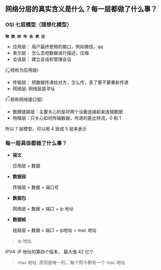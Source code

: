 
## 网络分层的真实含义是什么？每一层都做了什么事？

### OSI 七层模型（理想化模型）

**`物 数 网 传 会 表 应`**

- 应用层： 用户最终使用的接口，例如微信，qq
- 表示层： 怎么去吧数据进行描述，压缩
- 会话层： 建立会话和管理会话

(👆统称为应用层)


- 传输层： 把数据传递给对方，怎么传，丢了要不要重新传递
- 网络层: 网络层是寻址

(👇统称网络接口层)
- 数据链路层：主要关心的是将两个设备连接起来连接数据
- 物理层：只关心如何传输数据，传递的是比特流，0 和 1

所以 7 层模型，可以用 4 层或 5 层来表示

### 每一层具体都做了什么事？

- **报文**    

  应用层 + 数据

- **数据段** 

  传输层 + 数据  + 端口号

- **数据包** 

  网络层 + 数据 + 端口 + ip 地址

- **数据帧**

  链路层 + 数据 + 端口 + ip地址 + mac 地址

> ip 地址

IPV4: IP 地址的第四个版本， 最大值 42 亿个

> mac 地址: 原则是唯一的，每个网卡都有一个 mac 地址








